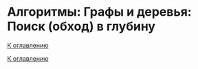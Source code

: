 # Алгоритмы: Графы и деревья: Поиск (обход) в глубину

<!--

-->

[К оглавлению](../README.md)



[К оглавлению](../README.md)
